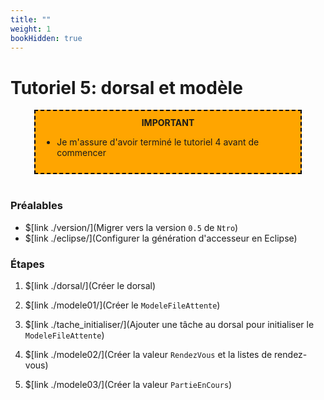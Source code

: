```yaml
---
title: ""
weight: 1
bookHidden: true
---
```



# Tutoriel 5: dorsal et modèle

<center>
<div style="background-color:orange;width:80%;border:2px dashed black;padding:10px">
<strong>IMPORTANT</strong>
<div style="text-align:left">
<ul>
<li>Je m'assure d'avoir terminé le tutoriel 4 avant de commencer
</ul>
</div>
</center>

<br>

### Préalables

* $[link ./version/](Migrer vers la version `0.5` de `Ntro`)
* $[link ./eclipse/](Configurer la génération d'accesseur en Eclipse)


### Étapes

1. $[link ./dorsal/](Créer le dorsal)

1. $[link ./modele01/](Créer le `ModeleFileAttente`)

1. $[link ./tache_initialiser/](Ajouter une tâche au dorsal pour initialiser le `ModeleFileAttente`)

1. $[link ./modele02/](Créer la valeur `RendezVous` et la listes de rendez-vous)

1. $[link ./modele03/](Créer la valeur `PartieEnCours`)


